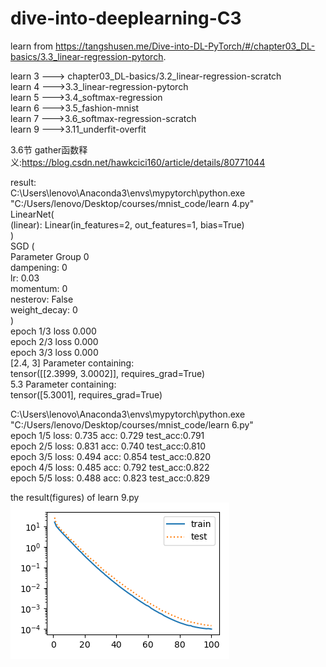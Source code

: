 # dive-into-deeplearning-C3
learn from https://tangshusen.me/Dive-into-DL-PyTorch/#/chapter03_DL-basics/3.3_linear-regression-pytorch.  
  
learn 3 ---> chapter03_DL-basics/3.2_linear-regression-scratch  
learn 4 --->3.3_linear-regression-pytorch  
learn 5 --->3.4_softmax-regression  
learn 6 --->3.5_fashion-mnist  
learn 7 --->3.6_softmax-regression-scratch  
learn 9 --->3.11_underfit-overfit  
  
  
  
  
3.6节 gather函数释义:https://blog.csdn.net/hawkcici160/article/details/80771044  
  
result:  
C:\Users\lenovo\Anaconda3\envs\mypytorch\python.exe "C:/Users/lenovo/Desktop/courses/mnist_code/learn 4.py"  
LinearNet(  
  (linear): Linear(in_features=2, out_features=1, bias=True)  
)  
SGD (  
Parameter Group 0  
    dampening: 0  
    lr: 0.03  
    momentum: 0  
    nesterov: False  
    weight_decay: 0  
)  
epoch 1/3 loss 0.000  
epoch 2/3 loss 0.000  
epoch 3/3 loss 0.000  
[2.4, 3] Parameter containing:  
tensor([[2.3999, 3.0002]], requires_grad=True)  
5.3 Parameter containing:  
tensor([5.3001], requires_grad=True)  

C:\Users\lenovo\Anaconda3\envs\mypytorch\python.exe "C:/Users/lenovo/Desktop/courses/mnist_code/learn 6.py"  
epoch 1/5 loss: 0.735 acc: 0.729 test_acc:0.791  
epoch 2/5 loss: 0.831 acc: 0.740 test_acc:0.810  
epoch 3/5 loss: 0.494 acc: 0.854 test_acc:0.820  
epoch 4/5 loss: 0.485 acc: 0.792 test_acc:0.822  
epoch 5/5 loss: 0.488 acc: 0.823 test_acc:0.829  


the result(figures) of learn 9.py
![正常情况下](https://github.com/fengjiang5/dive-into-deeplearning-C3/blob/main/regular.png)
